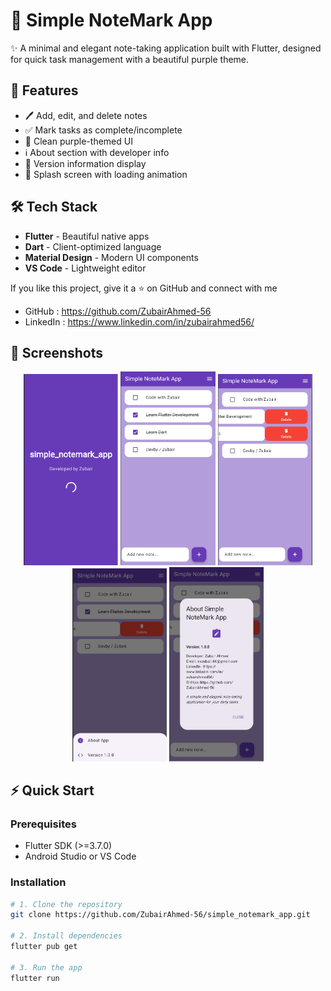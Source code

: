 # **📝 Simple NoteMark App**

✨ A minimal and elegant note-taking application built with Flutter, designed for quick task management with a beautiful purple theme.

## **🌟 Features**
- 🖊️ Add, edit, and delete notes
- ✅ Mark tasks as complete/incomplete
- 🎨 Clean purple-themed UI
- ℹ️ About section with developer info
- 🔖 Version information display
- 🚀 Splash screen with loading animation

## **🛠 Tech Stack**
- **Flutter** - Beautiful native apps
- **Dart** - Client-optimized language
- **Material Design** - Modern UI components
- **VS Code** - Lightweight editor

If you like this project, give it a ⭐ on GitHub and connect with me
- GitHub : https://github.com/ZubairAhmed-56
- LinkedIn : https://www.linkedin.com/in/zubairahmed56/

## **📸 Screenshots**

<p align="center">
  <img src="screenshots/00.png" width="30%" />
  <img src="screenshots/11.png" width="30%" />
  <img src="screenshots/22.png" width="30%" />
  <img src="screenshots/33.png" width="30%" />
  <img src="screenshots/44.png" width="30%" />
</p>

## **⚡ Quick Start**
### Prerequisites
- Flutter SDK (>=3.7.0)
- Android Studio or VS Code

### Installation
```bash
# 1. Clone the repository
git clone https://github.com/ZubairAhmed-56/simple_notemark_app.git

# 2. Install dependencies
flutter pub get

# 3. Run the app
flutter run
